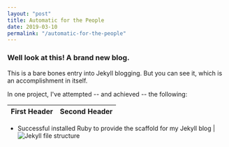 ```yaml
---
layout: "post"
title: Automatic for the People
date: 2019-03-10
permalink: "/automatic-for-the-people"
---
```


### Well look at this! A brand new blog.

This is a bare bones entry into Jekyll blogging. But you can see it, which is an accomplishment in itself. 





In one project, I've attempted -- and achieved -- the following:



First Header | Second Header
------------ | -------------
* Successful installed Ruby to provide 
the scaffold for my Jekyll blog | 
![Jekyll file structure](https://www.samanthamccallfp18.com/assets/images/jekyll_file_structure.png)
 

